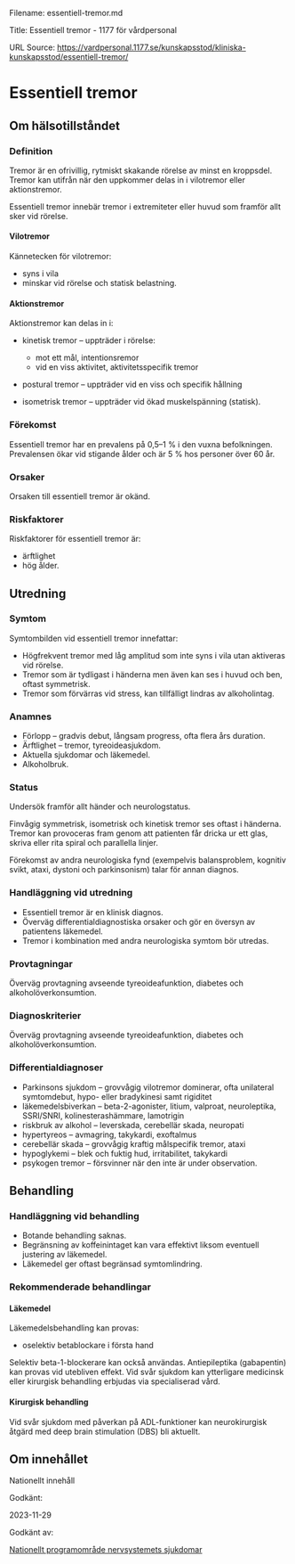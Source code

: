 Filename: essentiell-tremor.md

Title: Essentiell tremor - 1177 för vårdpersonal

URL Source: https://vardpersonal.1177.se/kunskapsstod/kliniska-kunskapsstod/essentiell-tremor/

Essentiell tremor
=================

Om hälsotillståndet
-------------------

### Definition

Tremor är en ofrivillig, rytmiskt skakande rörelse av minst en kroppsdel. Tremor kan utifrån när den uppkommer delas in i vilotremor eller aktionstremor.

Essentiell tremor innebär tremor i extremiteter eller huvud som framför allt sker vid rörelse.

#### Vilotremor

Kännetecken för vilotremor:

*   syns i vila
*   minskar vid rörelse och statisk belastning.

#### Aktionstremor

Aktionstremor kan delas in i:

*   kinetisk tremor – uppträder i rörelse:
    
    *   mot ett mål, intentionsremor
    *   vid en viss aktivitet, aktivitetsspecifik tremor
    
*   postural tremor – uppträder vid en viss och specifik hållning
*   isometrisk tremor – uppträder vid ökad muskelspänning (statisk).

### Förekomst

Essentiell tremor har en prevalens på 0,5–1 % i den vuxna befolkningen. Prevalensen ökar vid stigande ålder och är 5 % hos personer över 60 år.

### Orsaker

Orsaken till essentiell tremor är okänd.

### Riskfaktorer

Riskfaktorer för essentiell tremor är:

*   ärftlighet
*   hög ålder.

Utredning
---------

### Symtom

Symtombilden vid essentiell tremor innefattar:

*   Högfrekvent tremor med låg amplitud som inte syns i vila utan aktiveras vid rörelse.
*   Tremor som är tydligast i händerna men även kan ses i huvud och ben, oftast symmetrisk.
*   Tremor som förvärras vid stress, kan tillfälligt lindras av alkoholintag.

### Anamnes

*   Förlopp – gradvis debut, långsam progress, ofta flera års duration.
*   Ärftlighet – tremor, tyreoideasjukdom.
*   Aktuella sjukdomar och läkemedel.
*   Alkoholbruk.

### Status

Undersök framför allt händer och neurologstatus.

Finvågig symmetrisk, isometrisk och kinetisk tremor ses oftast i händerna. Tremor kan provoceras fram genom att patienten får dricka ur ett glas, skriva eller rita spiral och parallella linjer.

Förekomst av andra neurologiska fynd (exempelvis balansproblem, kognitiv svikt, ataxi, dystoni och parkinsonism) talar för annan diagnos.

### Handläggning vid utredning

*   Essentiell tremor är en klinisk diagnos.
*   Överväg differentialdiagnostiska orsaker och gör en översyn av patientens läkemedel.
*   Tremor i kombination med andra neurologiska symtom bör utredas. 

### Provtagningar

Överväg provtagning avseende tyreoideafunktion, diabetes och alkoholöverkonsumtion.

### Diagnoskriterier

Överväg provtagning avseende tyreoideafunktion, diabetes och alkoholöverkonsumtion.

### Differentialdiagnoser

*   Parkinsons sjukdom – grovvågig vilotremor dominerar, ofta unilateral symtomdebut, hypo- eller bradykinesi samt rigiditet
*   läkemedelsbiverkan – beta-2-agonister, litium, valproat, neuroleptika, SSRI/SNRI, kolinesterashämmare, lamotrigin
*   riskbruk av alkohol – leverskada, cerebellär skada, neuropati
*   hypertyreos – avmagring, takykardi, exoftalmus
*   cerebellär skada – grovvågig kraftig målspecifik tremor, ataxi
*   hypoglykemi – blek och fuktig hud, irritabilitet, takykardi
*   psykogen tremor – försvinner när den inte är under observation.

Behandling
----------

### Handläggning vid behandling

*   Botande behandling saknas.
*   Begränsning av koffeinintaget kan vara effektivt liksom eventuell justering av läkemedel.
*   Läkemedel ger oftast begränsad symtomlindring.

### Rekommenderade behandlingar

#### Läkemedel

Läkemedelsbehandling kan provas:

*   oselektiv betablockare i första hand

Selektiv beta-1-blockerare kan också användas. Antiepileptika (gabapentin) kan provas vid utebliven effekt. Vid svår sjukdom kan ytterligare medicinsk eller kirurgisk behandling erbjudas via specialiserad vård.

#### Kirurgisk behandling

Vid svår sjukdom med påverkan på ADL-funktioner kan neurokirurgisk åtgärd med deep brain stimulation (DBS) bli aktuellt.

Om innehållet
-------------

Nationellt innehåll

Godkänt:

2023-11-29

Godkänt av:

[Nationellt programområde nervsystemets sjukdomar](https://kunskapsstyrningvard.se/kunskapsstyrningvard/programomradenochsamverkansgrupper/nationellaprogramomraden/nponervsystemetssjukdomar.56448.html)
